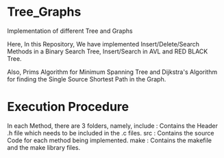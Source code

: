 # Tree_Graphs
Implementation of different Tree and Graphs

Here, In this Repository, We have implemented Insert/Delete/Search Methods in a Binary Search Tree, Insert/Search in AVL and RED BLACK Tree.

Also, Prims Algorithm for Minimum Spanning Tree and Dijkstra's Algorithm for finding the Single Source Shortest Path in the Graph.

# Execution Procedure
In each Method, there are 3 folders, namely,
  include : Contains the Header .h file which needs to be included in the .c files.
  src     : Contains the source Code for each method being implemented.
  make    : Contains the makefile and the make library files.
  
